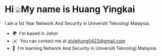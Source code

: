 Hi ![](https://user-images.githubusercontent.com/18350557/176309783-0785949b-9127-417c-8b55-ab5a4333674e.gif)My name is Huang Yingkai
=====================================================================================================================================

I am a 1st Year Network And Security in Universiti Teknologi Malaysia.

*   🌍  I'm based in Johor
*   ✉️  You can contact me at [stylehung0422@gmail.com](mailto:stylehung0422@gmail.com)
*   🧠  I'm learning Network And Security in Universiti Teknologi Malaysia
